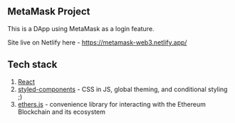 ## MetaMask Project

This is a DApp using MetaMask as a login feature.

Site live on Netlify here - https://metamask-web3.netlify.app/

## Tech stack

1. [React](https://reactjs.org/)
2. [styled-components](https://styled-components.com/) - CSS in JS, global theming, and conditional styling ;)
3. [ethers.js](https://docs.ethers.io/v5/) - convenience library for interacting with the Ethereum Blockchain and its ecosystem
